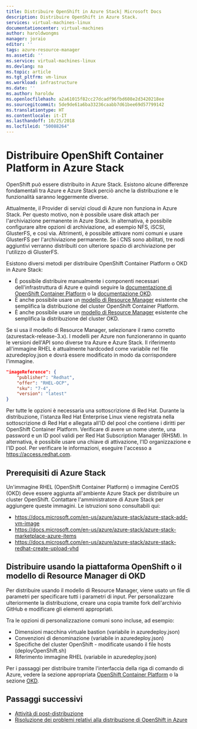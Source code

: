 ```yaml
---
title: Distribuire OpenShift in Azure Stack| Microsoft Docs
description: Distribuire OpenShift in Azure Stack.
services: virtual-machines-linux
documentationcenter: virtual-machines
author: haroldwongms
manager: joraio
editor: ''
tags: azure-resource-manager
ms.assetid: ''
ms.service: virtual-machines-linux
ms.devlang: na
ms.topic: article
ms.tgt_pltfrm: vm-linux
ms.workload: infrastructure
ms.date: ''
ms.author: haroldw
ms.openlocfilehash: a2a61015f82cc27dcadf96fbd608e2d3420218ee
ms.sourcegitcommit: 5de9de61a6ba33236caabb7d61bee69d57799142
ms.translationtype: HT
ms.contentlocale: it-IT
ms.lasthandoff: 10/25/2018
ms.locfileid: "50088264"
---
```

# <a name="deploy-openshift-container-platform-or-okd-in-azure-stack"></a>Distribuire OpenShift Container Platform in Azure Stack

OpenShift può essere distribuito in Azure Stack. Esistono alcune differenze fondamentali tra Azure e Azure Stack perciò anche la distribuzione e le funzionalità saranno leggermente diverse.

Attualmente, il Provider di servizi cloud di Azure non funziona in Azure Stack. Per questo motivo, non è possibile usare disk attach per l'archiviazione permanente in Azure Stack. In alternativa, è possibile configurare altre opzioni di archiviazione, ad esempio NFS, iSCSI, GlusterFS, e così via. Altrimenti, è possibile attivare nomi comuni e usare GlusterFS per l'archiviazione permanente. Se i CNS sono abilitati, tre nodi aggiuntivi verranno distribuiti con ulteriore spazio di archiviazione per l'utilizzo di GlusterFS.

Esistono diversi metodi per distribuire OpenShift Container Platform o OKD in Azure Stack:

- È possibile distribuire manualmente i componenti necessari dell'infrastruttura di Azure e quindi seguire la [documentazione di OpenShift Container Platform](https://docs.openshift.com/container-platform) o la [documentazione OKD](https://docs.okd.io).
- È anche possibile usare un [modello di Resource Manager](https://github.com/Microsoft/openshift-container-platform/) esistente che semplifica la distribuzione del cluster OpenShift Container Platform.
- È anche possibile usare un [modello di Resource Manager](https://github.com/Microsoft/openshift-origin) esistente che semplifica la distribuzione del cluster OKD.

Se si usa il modello di Resource Manager, selezionare il ramo corretto (azurestack-release-3.x). I modelli per Azure non funzioneranno in quanto le versioni dell'API sono diverse tra Azure e Azure Stack. Il riferimento all'immagine RHEL è attualmente hardcoded come variabile nel file azuredeploy.json e dovrà essere modificato in modo da corrispondere l'immagine.

```json
"imageReference": {
    "publisher": "Redhat",
    "offer": "RHEL-OCP",
    "sku": "7-4",
    "version": "latest"
}
```

Per tutte le opzioni è necessaria una sottoscrizione di Red Hat. Durante la distribuzione, l'istanza Red Hat Enterprise Linux viene registrata nella sottoscrizione di Red Hat e allegata all'ID del pool che contiene i diritti per OpenShift Container Platform.
Verificare di avere un nome utente, una password e un ID pool validi per Red Hat Subscription Manager (RHSM). In alternativa, è possibile usare una chiave di attivazione, l'ID organizzazione e l'ID pool.  Per verificare le informazioni, eseguire l'accesso a https://access.redhat.com.

## <a name="azure-stack-prerequisites"></a>Prerequisiti di Azure Stack

Un'immagine RHEL (OpenShift Container Platform) o immagine CentOS (OKD) deve essere aggiunta all'ambiente Azure Stack per distribuire un cluster OpenShift. Contattare l'amministratore di Azure Stack per aggiungere queste immagini. Le istruzioni sono consultabili qui:

- https://docs.microsoft.com/en-us/azure/azure-stack/azure-stack-add-vm-image
- https://docs.microsoft.com/en-us/azure/azure-stack/azure-stack-marketplace-azure-items
- https://docs.microsoft.com/en-us/azure/azure-stack/azure-stack-redhat-create-upload-vhd

## <a name="deploy-by-using-the-openshift-container-platform-or-okd-resource-manager-template"></a>Distribuire usando la piattaforma OpenShift o il modello di Resource Manager di OKD

Per distribuire usando il modello di Resource Manager, viene usato un file di parametri per specificare tutti i parametri di input. Per personalizzare ulteriormente la distribuzione, creare una copia tramite fork dell'archivio GitHub e modificare gli elementi appropriati.

Tra le opzioni di personalizzazione comuni sono incluse, ad esempio:

- Dimensioni macchina virtuale bastion (variabile in azuredeploy.json)
- Convenzioni di denominazione (variabile in azuredeploy.json)
- Specifiche del cluster OpenShift - modificate usando il file hosts (deployOpenShift.sh)
- Riferimento immagine RHEL (variabile in azuredeploy.json)

Per i passaggi per distribuire tramite l'interfaccia della riga di comando di Azure, vedere la sezione appropriata [OpenShift Container Platform](./openshift-container-platform.md) o la sezione [OKD](./openshift-okd.md).

## <a name="next-steps"></a>Passaggi successivi

- [Attività di post-distribuzione](./openshift-post-deployment.md)
- [Risoluzione dei problemi relativi alla distribuzione di OpenShift in Azure](./openshift-troubleshooting.md)